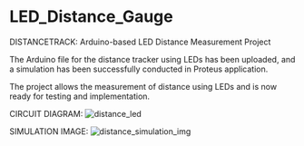 # LED_Distance_Gauge

DISTANCETRACK: Arduino-based LED Distance Measurement Project

The Arduino file for the distance tracker using LEDs has been uploaded, and a simulation has been successfully conducted in Proteus application. 

The project allows the measurement of distance using LEDs and is now ready for testing and implementation. 

CIRCUIT DIAGRAM:
![distance_led](https://github.com/Haripreeta/LED_Distance_Gauge/assets/109617328/043823c0-e3aa-4fb2-9ba8-2d5a18592ecb)


SIMULATION IMAGE:
![distance_simulation_img](https://github.com/Haripreeta/LED_Distance_Gauge/assets/109617328/8f47fd87-d454-4e12-b7ee-1281a79828d9)


